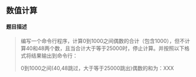 ## 数值计算

#### 题目描述

> 编写一个命令行程序，计算0到1000之间偶数的合计（包含1000），但不计算40和48两个数，且当合计大于等于25000时，停止计算。并按照以下格式将结果输出到命令行：
>
>  0到1000之间(40,48跳过，大于等于25000跳出)偶数的和为：XXX